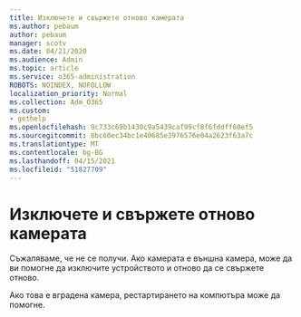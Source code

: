 ```yaml
---
title: Изключете и свържете отново камерата
ms.author: pebaum
author: pebaum
manager: scotv
ms.date: 04/21/2020
ms.audience: Admin
ms.topic: article
ms.service: o365-administration
ROBOTS: NOINDEX, NOFOLLOW
localization_priority: Normal
ms.collection: Adm_O365
ms.custom:
- gethelp
ms.openlocfilehash: 9c733c69b1430c9a5439caf99cf8f6fddff60ef5
ms.sourcegitcommit: 8bc60ec34bc1e40685e3976576e04a2623f63a7c
ms.translationtype: MT
ms.contentlocale: bg-BG
ms.lasthandoff: 04/15/2021
ms.locfileid: "51827709"
---
```

# <a name="unplug-and-reconnect-camera"></a>Изключете и свържете отново камерата

Съжаляваме, че не се получи. Ако камерата е външна камера, може да ви помогне да изключите устройството и отново да се свържете отново.

Ако това е вградена камера, рестартирането на компютъра може да помогне.
